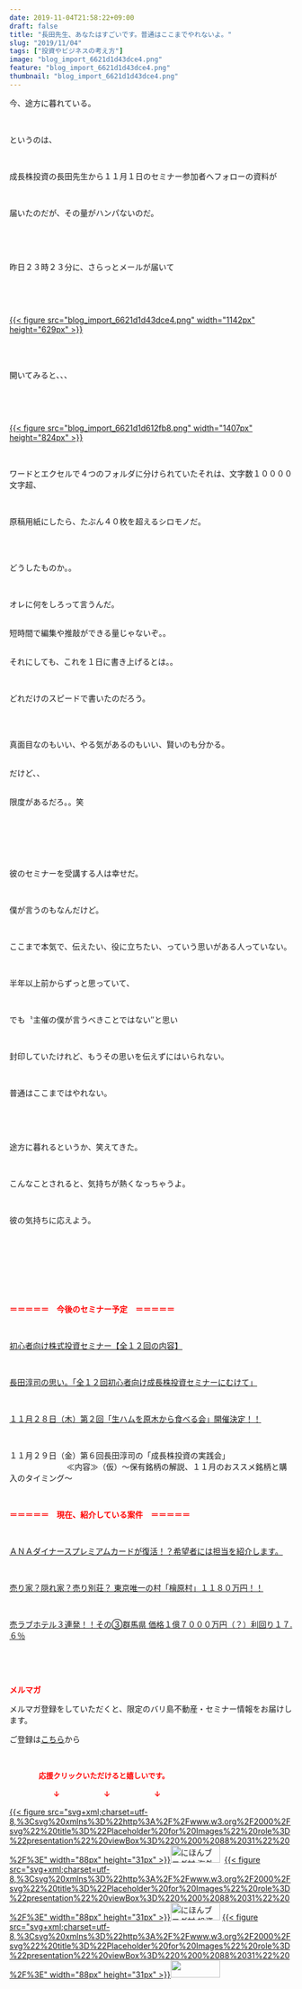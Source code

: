 ```yaml
---
date: 2019-11-04T21:58:22+09:00
draft: false
title: "長田先生、あなたはすごいです。普通はここまでやれないよ。"
slug: "2019/11/04"
tags: ["投資やビジネスの考え方"]
image: "blog_import_6621d1d43dce4.png"
feature: "blog_import_6621d1d43dce4.png"
thumbnail: "blog_import_6621d1d43dce4.png"
---
```

<p>今、途方に暮れている。</p><p> </p><p>というのは、</p><p> </p><p>成長株投資の長田先生から１１月１日のセミナー参加者へフォローの資料が</p><p> </p><p>届いたのだが、その量がハンパないのだ。</p><p> </p><p> </p><p>昨日２３時２３分に、さらっとメールが届いて</p><p> </p><p> </p><p><a href="blog_import_6621d1d43dce4.png">{{< figure src="blog_import_6621d1d43dce4.png" width="1142px" height="629px" >}}</a></p><p> </p><p><br/>開いてみると、、、</p><p> </p><p> </p><p><a href="blog_import_6621d1d612fb8.png">{{< figure src="blog_import_6621d1d612fb8.png" width="1407px" height="824px" >}}</a></p><p> </p><p>ワードとエクセルで４つのフォルダに分けられていたそれは、文字数１００００文字超、</p><p> </p><p>原稿用紙にしたら、たぶん４０枚を超えるシロモノだ。</p><p> </p><p><br/>どうしたものか。。</p><p> </p><p>オレに何をしろって言うんだ。</p><p><br/>短時間で編集や推敲ができる量じゃないぞ。。</p><p><br/>それにしても、これを１日に書き上げるとは。。</p><p> </p><p>どれだけのスピードで書いたのだろう。</p><p> </p><p><br/>真面目なのもいい、やる気があるのもいい、賢いのも分かる。</p><p><br/>だけど、、</p><p><br/>限度があるだろ。。笑</p><p> </p><p> </p><p> </p><p>彼のセミナーを受講する人は幸せだ。</p><p> </p><p>僕が言うのもなんだけど。</p><p> </p><p>ここまで本気で、伝えたい、役に立ちたい、っていう思いがある人っていない。</p><p> </p><p>半年以上前からずっと思っていて、</p><p> </p><p>でも〝主催の僕が言うべきことではない″と思い</p><p> </p><p>封印していたけれど、もうその思いを伝えずにはいられない。</p><p> </p><p>普通はここまではやれない。</p><p> </p><p> </p><p>途方に暮れるというか、笑えてきた。</p><p> </p><p>こんなことされると、気持ちが熱くなっちゃうよ。</p><p> </p><p>彼の気持ちに応えよう。</p><p> </p><p> </p><p> </p><p> </p><p><span style="font-weight: bold;"><span style="color: rgb(255, 0, 0);">＝＝＝＝＝　今後のセミナー予定　＝＝＝＝＝</span></span></p><p> </p><p><a href="https://ameblo.jp/baliclub/entry-12526587328.html" target="_blank">初心者向け株式投資セミナー【全１２回の内容】</a></p><p> </p><p><span style="color: rgb(255, 0, 0);"><a href="https://ameblo.jp/baliclub/entry-12526985641.html" target="_blank">長田淳司の思い。「全１２回初心者向け成長株投資セミナーにむけて」</a></span></p><p> </p><p><a href="https://ameblo.jp/baliclub/entry-12540198258.html" target="_blank">１１月２８日（木）第２回「生ハムを原木から食べる会」開催決定！！</a></p><p> </p><p>１１月２９日（金）第６回長田淳司の「成長株投資の実践会」<br/> 　　　　　　　≪内容≫（仮）～保有銘柄の解説、１１月のおススメ銘柄と購入のタイミング～</p><p> </p><p><span style="font-weight: bold;"><span style="color: rgb(255, 0, 0);">＝＝＝＝＝　現在、紹介している案件　＝＝＝＝＝</span></span></p><p> </p><p><a href="https://ameblo.jp/baliclub/entry-12529998383.html" target="_blank">ＡＮＡダイナースプレミアムカードが復活！？希望者には担当を紹介します。</a></p><p> </p><p><a href="https://ameblo.jp/baliclub/entry-12500415311.html" target="_blank">売り家？隠れ家？売り別荘？ 東京唯一の村「檜原村」１１８０万円！！</a></p><p> </p><p><a href="https://ameblo.jp/baliclub/entry-12504218353.html" target="_blank">売ラブホテル３連発！！その③群馬県 価格１億７０００万円（？）利回り１７.６％</a></p><p> </p><p> </p><p><span style="font-weight: bold;"><span style="color: rgb(255, 0, 0);">メルマガ</span></span></p><p>メルマガ登録をしていただくと、限定のバリ島不動産・セミナー情報をお届けします。</p><p>ご登録は<a href="f9eeVI" target="_blank">こちら</a>から</p><p style="text-align: center;"> </p><p><font color="#ff0000" size="2"><strong>　　　　応援クリックいただけると嬉しいです。</strong></font></p><p><font color="#ff0000" size="2"><strong>　　　　　　↓　　　　　　↓　　　　　　↓</strong></font></p><p><a href="ranking.html?p_cid=01260127" id="&amp;blogmura_banner">{{< figure src="svg+xml;charset=utf-8,%3Csvg%20xmlns%3D%22http%3A%2F%2Fwww.w3.org%2F2000%2Fsvg%22%20title%3D%22Placeholder%20for%20Images%22%20role%3D%22presentation%22%20viewBox%3D%220%200%2088%2031%22%20%2F%3E" width="88px" height="31px" >}}<noscript><img alt="にほんブログ村 海外生活ブログ バリ島情報へ" border="0" height="31" src="//overseas.blogmura.com/bali/img/bali88_31.gif" width="88"></noscript></a>  <a href="ranking.html?p_cid=01260127" id="&amp;blogmura_banner">{{< figure src="svg+xml;charset=utf-8,%3Csvg%20xmlns%3D%22http%3A%2F%2Fwww.w3.org%2F2000%2Fsvg%22%20title%3D%22Placeholder%20for%20Images%22%20role%3D%22presentation%22%20viewBox%3D%220%200%2088%2031%22%20%2F%3E" width="88px" height="31px" >}}<noscript><img alt="にほんブログ村 投資ブログ 不動産投資へ" border="0" height="31" src="//investment.blogmura.com/hudousantoushi/img/hudousantoushi88_31.gif" width="88"></noscript></a> <a href="link.php?1804582" title="人気ブログランキングへ">{{< figure src="svg+xml;charset=utf-8,%3Csvg%20xmlns%3D%22http%3A%2F%2Fwww.w3.org%2F2000%2Fsvg%22%20title%3D%22Placeholder%20for%20Images%22%20role%3D%22presentation%22%20viewBox%3D%220%200%2088%2031%22%20%2F%3E" width="88px" height="31px" >}}<noscript><img border="0" height="31" src="https://blog.with2.net/img/banner/banner_22.gif" width="88"></noscript></a></p>

